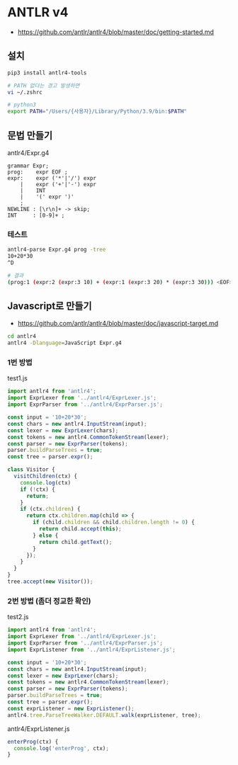 # ANTLR v4
* https://github.com/antlr/antlr4/blob/master/doc/getting-started.md

## 설치
```sh
pip3 install antlr4-tools

# PATH 없다는 경고 발생하면
vi ~/.zshrc

# python3
export PATH="/Users/{사용자}/Library/Python/3.9/bin:$PATH"
```

## 문법 만들기
antlr4/Expr.g4
```g4
grammar Expr;
prog:    expr EOF ;
expr:    expr ('*'|'/') expr
    |    expr ('+'|'-') expr
    |    INT
    |    '(' expr ')'
    ;
NEWLINE : [\r\n]+ -> skip;
INT     : [0-9]+ ;
```

### 테스트
```sh
antlr4-parse Expr.g4 prog -tree
10+20*30
^D

# 결과
(prog:1 (expr:2 (expr:3 10) + (expr:1 (expr:3 20) * (expr:3 30))) <EOF>)
```

## Javascript로 만들기
* https://github.com/antlr/antlr4/blob/master/doc/javascript-target.md
```sh
cd antlr4
antlr4 -Dlanguage=JavaScript Expr.g4
```

### 1번 방법
test1.js
```js
import antlr4 from 'antlr4';
import ExprLexer from '../antlr4/ExprLexer.js';
import ExprParser from '../antlr4/ExprParser.js';

const input = '10+20*30';
const chars = new antlr4.InputStream(input);
const lexer = new ExprLexer(chars);
const tokens = new antlr4.CommonTokenStream(lexer);
const parser = new ExprParser(tokens);
parser.buildParseTrees = true;
const tree = parser.expr();

class Visitor {
  visitChildren(ctx) {
    console.log(ctx)
    if (!ctx) {
      return;
    }
    if (ctx.children) {
      return ctx.children.map(child => {
        if (child.children && child.children.length != 0) {
          return child.accept(this);
        } else {
          return child.getText();
        }
      });
    }
  }
}
tree.accept(new Visitor());
```

### 2번 방법 (좀더 정교한 확인)
test2.js
```js
import antlr4 from 'antlr4';
import ExprLexer from '../antlr4/ExprLexer.js';
import ExprParser from '../antlr4/ExprParser.js';
import ExprListener from '../antlr4/ExprListener.js';

const input = '10+20*30';
const chars = new antlr4.InputStream(input);
const lexer = new ExprLexer(chars);
const tokens = new antlr4.CommonTokenStream(lexer);
const parser = new ExprParser(tokens);
parser.buildParseTrees = true;
const tree = parser.expr();
const exprListener = new ExprListener();
antlr4.tree.ParseTreeWalker.DEFAULT.walk(exprListener, tree);
```

antlr4/ExprListener.js
```js
enterProg(ctx) {
  console.log('enterProg', ctx);
}
```
